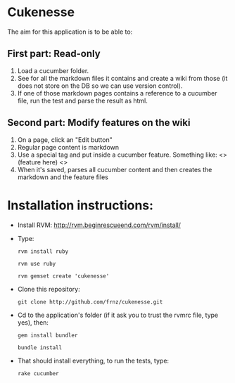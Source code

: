Cukenesse
=========

The aim for this application is to be able to:

First part: Read-only
---------------------

  1. Load a cucumber folder.
  2. See for all the markdown files it contains and create a wiki from those (it does not store on the DB so we can use version control).
  3. If one of those markdown pages contains a reference to a cucumber file, run the test and parse the result as html.
  
Second part: Modify features on the wiki
----------------------------------------

  1. On a page, click an "Edit button"
  2. Regular page content is markdown
  3. Use a special tag and put inside a cucumber feature. Something like: <<cucumber>> (feature here) <<cucumber>>
  4. When it's saved, parses all cucumber content and then creates the markdown and the feature files

  
Installation instructions:
==========================

  - Install RVM: http://rvm.beginrescueend.com/rvm/install/
  
  - Type: 
    
    `rvm install ruby`
    
    `rvm use ruby`
    
    `rvm gemset create 'cukenesse'`
    
  - Clone this repository:
  
    `git clone http://github.com/frnz/cukenesse.git`
  
  - Cd to the application's folder (if it ask you to trust the rvmrc file, type yes), then:
  
    `gem install bundler`
    
    `bundle install`
  
  - That should install everything, to run the tests, type:
  
    `rake cucumber`
